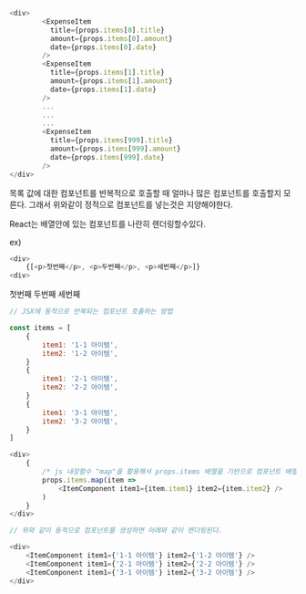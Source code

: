 ```javascript
<div>
        <ExpenseItem
          title={props.items[0].title}
          amount={props.items[0].amount}
          date={props.items[0].date}
        />
        <ExpenseItem
          title={props.items[1].title}
          amount={props.items[1].amount}
          date={props.items[1].date}
        />
        ...
        ...
        ...
        <ExpenseItem
          title={props.items[999].title}
          amount={props.items[999].amount}
          date={props.items[999].date}
        />
</div>

```
목록 값에 대한 컴포넌트를 반복적으로 호출할 때 얼마나 많은 컴포넌트를 호출할지 모른다.
그래서 위와같이 정적으로 컴포넌트를 넣는것은 지양해야한다.

React는 배열안에 있는 컴포넌트를 나란히 렌더링할수있다.

ex)

```javascript
<div>
    {[<p>첫번째</p>, <p>두번째</p>, <p>세번째</p>]}
<div>
```
<!-- 화면에 아래와 같이 렌더링 됨 -->
첫번째
두번째
세번째

```javascript
// JSX에 동적으로 반복되는 컴포넌트 호출하는 방법

const items = [
    {
        item1: '1-1 아이템',
        item2: '1-2 아이템',
    }
    {
        item1: '2-1 아이템',
        item2: '2-2 아이템',
    }
    {
        item1: '3-1 아이템',
        item2: '3-2 아이템',
    }
]

<div>
    {
        /* js 내장함수 "map"을 활용해서 props.items 배열을 기반으로 컴포넌트 배열 생성 */
        props.items.map(item => 
            <ItemComponent item1={item.item1} item2={item.item2} />
        )
    }
</div>
```


```javascript
// 위와 같이 동적으로 컴포넌트를 생성하면 아래와 같이 렌더링된다.

<div>
    <ItemComponent item1={'1-1 아이템'} item2={'1-2 아이템'} />
    <ItemComponent item1={'2-1 아이템'} item2={'2-2 아이템'} />
    <ItemComponent item1={'3-1 아이템'} item2={'3-2 아이템'} />
</div>
```


